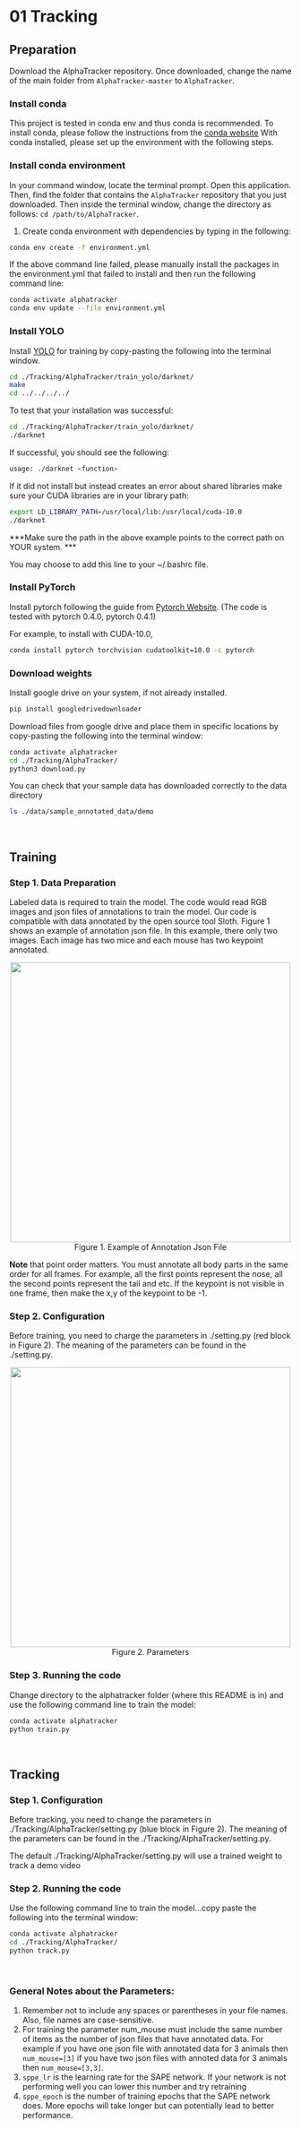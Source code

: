 # 01 Tracking

## Preparation

Download the AlphaTracker repository. Once downloaded, change the name of the main folder from `AlphaTracker-master` to `AlphaTracker`. 

### Install conda

This project is tested in conda env and thus conda is recommended. To install conda, please follow the instructions from the [conda website](https://docs.conda.io/projects/conda/en/latest/user-guide/install/index.html) With conda installed, please set up the environment with the following steps.

### Install conda environment

In your command window, locate the terminal prompt. Open this application. Then, find the folder that contains the `AlphaTracker` repository that you just downloaded. Then inside the terminal window, change the directory as follows: `cd /path/to/AlphaTracker`. 

1. Create conda environment with dependencies by typing in the following:
```bash
conda env create -f environment.yml
```

If the above command line failed, please manually install the packages in the environment.yml that failed to install and then run the following command line:
```bash
conda activate alphatracker
conda env update --file environment.yml
```


### Install YOLO

Install [YOLO](https://pjreddie.com/darknet/yolo/) for training by copy-pasting the following into the terminal window.
```bash
cd ./Tracking/AlphaTracker/train_yolo/darknet/
make
cd ../../../../
```
To test that your installation was successful:
```bash
cd ./Tracking/AlphaTracker/train_yolo/darknet/
./darknet
```
If successful, you should see the following:
```bash
usage: ./darknet <function>
```
If it did not install but instead creates an error about shared libraries make sure your CUDA libraries are in your library path:
```bash
export LD_LIBRARY_PATH=/usr/local/lib:/usr/local/cuda-10.0
./darknet
```
***Make sure the path in the above example points to the correct path on YOUR system.  ***

You may choose to add this line to your ~/.bashrc file.

### Install PyTorch
Install pytorch following the guide from [Pytorch Website](https://pytorch.org/get-started/previous-versions/).
(The code is tested with pytorch 0.4.0, pytorch 0.4.1)

For example, to install with CUDA-10.0, 
```bash
conda install pytorch torchvision cudatoolkit=10.0 -c pytorch
```


### Download weights 

Install google drive on your system, if not already installed.
```bash
pip install googledrivedownloader
```

Download files from google drive and place them in specific locations by copy-pasting the following into the terminal window:
```bash
conda activate alphatracker
cd ./Tracking/AlphaTracker/
python3 download.py
```

You can check that your sample data has downloaded correctly to the data directory
```bash
ls ./data/sample_annotated_data/demo
```

<br>

## Training

### Step 1. Data Preparation

Labeled data is required to train the model. The code would read RGB images and json files of
annotations to train the model. Our code is compatible with data annotated by the open source tool Sloth.
Figure 1 shows an example of annotation json file. In this example, there only two images. Each image
has two mice and each mouse has two keypoint annotated.
<div align="center">
    <img src="media/jsonFormatForTraining.png", width="500" alt><br>
    Figure 1. Example of Annotation Json File
</div>

**Note** that point order matters. You must annotate all body parts in the same order for all frames. For
example, all the first points represent the nose, all the second points represent the tail and etc.
If the keypoint is not visible in one frame, then make the x,y of the keypoint to be -1.

### Step 2. Configuration

Before training, you need to charge the parameters in ./setting.py (red block in Figure 2). The meaning of the parameters can be found in the ./setting.py.
<div align="center">
    <img src="media/parameterForTracking.png", width="500" alt><br>
    Figure 2. Parameters
</div>

### Step 3. Running the code

Change directory to the alphatracker folder (where this README is in) and use the following command line to train the model:
```bash
conda activate alphatracker
python train.py
```

<br>



## Tracking

### Step 1. Configuration

Before tracking, you need to change the parameters in ./Tracking/AlphaTracker/setting.py (blue block in Figure 2). The meaning of
the parameters can be found in the ./Tracking/AlphaTracker/setting.py.

The default ./Tracking/AlphaTracker/setting.py will use a trained weight to track a demo video

### Step 2. Running the code

Use the following command line to train the model...copy paste the following into the terminal window:
```bash
conda activate alphatracker
cd ./Tracking/AlphaTracker/
python track.py
```



<br>

### General Notes about the Parameters:
1. Remember not to include any spaces or parentheses in your file names. Also, file names are case-sensitive. 
2. For training the parameter num_mouse must include the same number of items as the number of json files
that have annotated data. For example if you have one json file with annotated data for 3 animals then
```num_mouse=[3]``` if you have two json files with annoted data for 3 animals then ```num_mouse=[3,3]```.
3. ```sppe_lr``` is the learning rate for the SAPE network. If your network is not performing well you can lower this
number and try retraining
4. ```sppe_epoch``` is the number of training epochs that the SAPE network does. More epochs will take longer but
can potentially lead to better performance.

<br>


